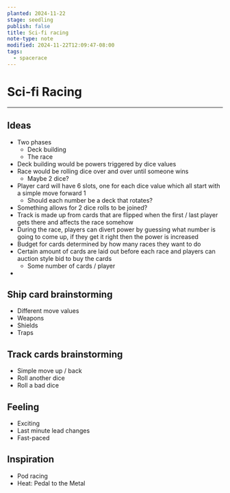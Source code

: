 ```yaml
---
planted: 2024-11-22
stage: seedling
publish: false
title: Sci-fi racing
note-type: note
modified: 2024-11-22T12:09:47-08:00
tags:
  - spacerace
---
```

# Sci-fi Racing
---
## Ideas
- Two phases
	- Deck building
	- The race
- Deck building would be powers triggered by dice values
- Race would be rolling dice over and over until someone wins
	- Maybe 2 dice?
- Player card will have 6 slots, one for each dice value which all start with a simple move forward 1
	- Should each number be a deck that rotates?
- Something allows for 2 dice rolls to be joined?
- Track is made up from cards that are flipped when the first / last player gets there and affects the race somehow
- During the race, players can divert power by guessing what number is going to come up, if they get it right then the power is increased
- Budget for cards determined by how many races they want to do
- Certain amount of cards are laid out before each race and players can auction style bid to buy the cards
	- Some number of cards / player
- 

## Ship card brainstorming
- Different move values
- Weapons
- Shields
- Traps
## Track cards brainstorming
- Simple move up / back
- Roll another dice
- Roll a bad dice
## Feeling
- Exciting
- Last minute lead changes
- Fast-paced
## Inspiration
- Pod racing
- Heat: Pedal to the Metal

